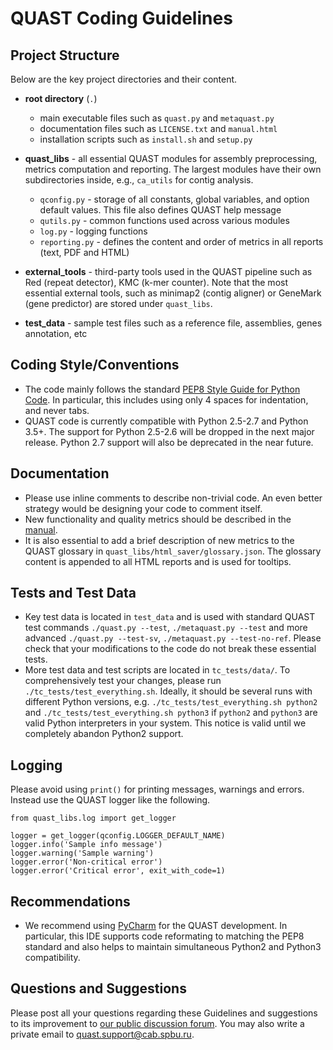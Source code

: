 # QUAST Coding Guidelines

## Project Structure
Below are the key project directories and their content.

* __root directory__ (`.`)
	* main executable files such as `quast.py` and `metaquast.py`
	* documentation files such as `LICENSE.txt` and `manual.html`
	* installation scripts such as `install.sh` and `setup.py`

* __quast\_libs__ - all essential QUAST modules for assembly preprocessing, metrics computation and reporting. The largest modules have their own subdirectories inside, e.g., `ca_utils` for contig analysis.
	* `qconfig.py` - storage of all constants, global variables, and option default values. This file also defines QUAST help message
	* `qutils.py` - common functions used across various modules
	* `log.py` - logging functions
	* `reporting.py` - defines the content and order of metrics in all reports (text, PDF and HTML)

* __external\_tools__ - third-party tools used in the QUAST pipeline such as Red (repeat detector), KMC (k-mer counter). Note that the most essential external tools, such as minimap2 (contig aligner) or GeneMark (gene predictor) are stored under `quast_libs`.
	
* __test\_data__ - sample test files such as a reference file, assemblies, genes annotation, etc


## Coding Style/Conventions
* The code mainly follows the standard [PEP8 Style Guide for Python Code](https://www.python.org/dev/peps/pep-0008/). In particular, this includes using only 4 spaces for indentation, and never tabs.
* QUAST code is currently compatible with Python 2.5-2.7 and Python 3.5+. The support for Python 2.5-2.6 will be dropped in the next major release. Python 2.7 support will also be deprecated in the near future.

## Documentation
* Please use inline comments to describe non-trivial code. An even better strategy would be designing your code to comment itself.
* New functionality and quality metrics should be described in the [manual](manual.html).
* It is also essential to add a brief description of new metrics to the QUAST glossary in `quast_libs/html_saver/glossary.json`. The glossary content is appended to all HTML reports and is used for tooltips.

## Tests and Test Data
* Key test data is located in `test_data` and is used with standard QUAST test commands `./quast.py --test`, `./metaquast.py --test` and more advanced `./quast.py --test-sv`, `./metaquast.py --test-no-ref`. Please check that your modifications to the code do not break these essential tests.
* More test data and test scripts are located in `tc_tests/data/`. To comprehensively test your changes, please run `./tc_tests/test_everything.sh`. Ideally, it should be several runs with different Python versions, e.g. `./tc_tests/test_everything.sh python2` and `./tc_tests/test_everything.sh python3` if `python2` and `python3` are valid Python interpreters in your system. This notice is valid until we completely abandon Python2 support.

## Logging
Please avoid using `print()` for printing messages, warnings and errors. Instead use the QUAST logger like the following.

```
from quast_libs.log import get_logger

logger = get_logger(qconfig.LOGGER_DEFAULT_NAME)
logger.info('Sample info message')
logger.warning('Sample warning')
logger.error('Non-critical error')
logger.error('Critical error', exit_with_code=1)
```

## Recommendations
* We recommend using [PyCharm](https://www.jetbrains.com/pycharm/) for the QUAST development. In particular, this IDE supports code reformating to matching the PEP8 standard and also helps to maintain simultaneous Python2 and Python3 compatibility.

## Questions and Suggestions
Please post all your questions regarding these Guidelines and suggestions to its improvement to [our public discussion forum](https://github.com/ablab/quast/discussions). You may also write a private email to <quast.support@cab.spbu.ru>. 



